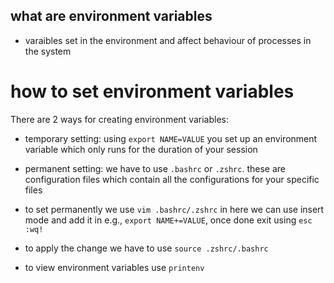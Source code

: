 ## what are environment variables

- varaibles set in the environment and affect behaviour of processes in the system


# how to set environment variables

There are 2 ways for creating environment variables:
- temporary setting: using `export NAME=VALUE` you set up an environment variable which only runs for the duration of your session
- permanent setting: we have to use `.bashrc` or `.zshrc`. these are configuration files which contain all the configurations for your specific files
- to set permanently we use `vim .bashrc/.zshrc` in here we can use  insert mode and add it in e.g., `export NAME+=VALUE`, once done exit using `esc` `:wq!`
- to apply the change we have to use `source .zshrc/.bashrc` 

- to view environment variables use `printenv`